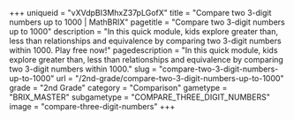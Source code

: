+++
uniqueid = "vXVdpBI3MhxZ37pLGofX"
title = "Compare two 3-digit numbers up to 1000 | MathBRIX"
pagetitle = "Compare two 3-digit numbers up to 1000"
description = "In this quick module, kids explore greater than, less than relationships and equivalence by comparing two 3-digit numbers within 1000. Play free now!"
pagedescription = "In this quick module, kids explore greater than, less than relationships and equivalence by comparing two 3-digit numbers within 1000."
slug = "compare-two-3-digit-numbers-up-to-1000"
url = "/2nd-grade/compare-two-3-digit-numbers-up-to-1000"
grade = "2nd Grade"
category = "Comparison"
gametype = "BRIX_MASTER"
subgametype = "COMPARE_THREE_DIGIT_NUMBERS"
image = "compare-three-digit-numbers"
+++